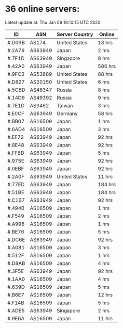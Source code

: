 # 36 online servers:

Latest update at: Thu Jan 09 18:10:15 UTC 2020

| ID | ASN | Server Country | Online |
| -- | --- | -------------- | ------ |
| #.D09B | AS174 | United States | 13 hrs |
| #.2A79 | AS63949 | Japan | 2 hrs |
| #.7F1D | AS63949 | Singapore | 8 hrs |
| #.42A0 | AS63949 | Japan | 586 hrs |
| #.9FC3 | AS53889 | United States | 88 hrs |
| #.D827 | AS20150 | United States | 6 hrs |
| #.5CBD | AS48347 | Russia | 8 hrs |
| #.14D9 | AS49392 | Russia | 9 hrs |
| #.7E1D | AS3462 | Taiwan | 3 hrs |
| #.E0CF | AS63949 | Germany | 58 hrs |
| #.BB07 | AS16509 | Japan | 1 hrs |
| #.6AD4 | AS16509 | Japan | 3 hrs |
| #.EF72 | AS63949 | Japan | 92 hrs |
| #.8E48 | AS63949 | Japan | 92 hrs |
| #.FFBD | AS63949 | Japan | 5 hrs |
| #.975E | AS63949 | Japan | 92 hrs |
| #.0EBF | AS63949 | Japan | 92 hrs |
| #.2A0F | AS63949 | United States | 11 hrs |
| #.77ED | AS63949 | Japan | 184 hrs |
| #.51BE | AS63949 | Japan | 184 hrs |
| #.C1B7 | AS63949 | Japan | 92 hrs |
| #.494B | AS16509 | Japan | 1 hrs |
| #.F549 | AS16509 | Japan | 2 hrs |
| #.A998 | AS16509 | Japan | 1 hrs |
| #.BE76 | AS16509 | Japan | 5 hrs |
| #.DC6E | AS63949 | Japan | 92 hrs |
| #.A081 | AS16509 | Japan | 3 hrs |
| #.512F | AS16509 | Japan | 1 hrs |
| #.D8AB | AS16509 | Japan | 4 hrs |
| #.3F5E | AS63949 | Japan | 92 hrs |
| #.1AA0 | AS16509 | Japan | 4 hrs |
| #.639D | AS16509 | Japan | 5 hrs |
| #.B6E7 | AS16509 | Japan | 12 hrs |
| #.F14B | AS16509 | Japan | 5 hrs |
| #.ADE5 | AS63949 | Singapore | 2 hrs |
| #.9E6A | AS16509 | Japan | 11 hrs |


